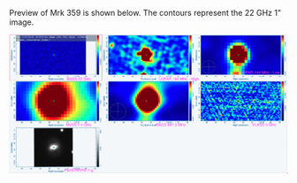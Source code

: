 Preview of Mrk 359 is shown below. The contours represent the 22 GHz 1" image. 

![Mrk359.png](Mrk359.png "Mrk359")

